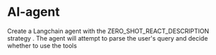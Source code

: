 # AI-agent
Create a Langchain agent with the ZERO_SHOT_REACT_DESCRIPTION strategy . The agent will attempt to parse the user's query and decide whether to use the tools
